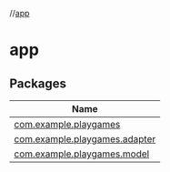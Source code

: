 //[app](index.md)

# app

## Packages

| Name |
|---|
| [com.example.playgames](app/com.example.playgames/index.md) |
| [com.example.playgames.adapter](app/com.example.playgames.adapter/index.md) |
| [com.example.playgames.model](app/com.example.playgames.model/index.md) |
